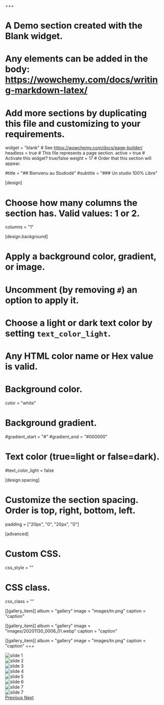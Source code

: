 +++
# A Demo section created with the Blank widget.
# Any elements can be added in the body: https://wowchemy.com/docs/writing-markdown-latex/
# Add more sections by duplicating this file and customizing to your requirements.

widget = "blank"  # See https://wowchemy.com/docs/page-builder/
headless = true  # This file represents a page section.
active = true  # Activate this widget? true/false
weight = 17  # Order that this section will appear.

#title = "## Bienvenu au Studiodé"
#subtitle = "### Un studio 100% Libre"

[design]
  # Choose how many columns the section has. Valid values: 1 or 2.
  columns = "1"

[design.background]
  # Apply a background color, gradient, or image.
  #   Uncomment (by removing `#`) an option to apply it.
  #   Choose a light or dark text color by setting `text_color_light`.
  #   Any HTML color name or Hex value is valid.

  # Background color.
  color = "white"
  
  # Background gradient.
  #gradient_start = "#"
  #gradient_end = "#000000"
  
  
  # Text color (true=light or false=dark).
  #text_color_light = false


[design.spacing]
  # Customize the section spacing. Order is top, right, bottom, left.
  padding = ["20px", "0", "20px", "0"]

[advanced]
 # Custom CSS. 
 css_style = ""
 
 # CSS class.
 css_class = ""
 
[[gallery_item]]
  album = "gallery"
  image = "images/tn.png"
  caption = "caption"

[[gallery_item]]
  album = "gallery"
  image = "images/20201130_0006_01.webp"
  caption = "caption"

[[gallery_item]]
  album = "gallery"
  image = "images/tn.png"
  caption = "caption"
+++
<div class="container-fluid">
    <div id="carouselExample" class="carousel slide" data-ride="carousel" data-interval="9000">
        <div class="carousel-inner row w-10 mxauto" role="listbox">
            <div class="carousel-item col-md-4 active">
                <img class="img-fluid mx-auto d-bloc" src="media/images/20201130_0006_01.webp" alt="slide 1">
            </div>
            <div class="carousel-item col-md-4">
                <img class="img-fluid mx-auto d-block" src="media/images/20201130_0006_01.webp" alt="slide 2">
            </div>
            <div class="carousel-item col-md-4">
                <img class="img-fluid mx-auto d-block" src="media/images/tn.png" alt="slide 3">
            </div>
            <div class="carousel-item col-md-4">
                <img class="img-fluid mx-auto d-block" src="media/images/20201130_0006_01.webp" alt="slide 4">
            </div>
            <div class="carousel-item col-md-4">
                <img class="img-fluid mx-auto d-block" src="media/images/20201130_0006_01.webp" alt="slide 5">
            </div>
            <div class="carousel-item col-md-4">
                <img class="img-fluid mx-auto d-block" src="media/images/20201130_0006_01.webp" alt="slide 6">
            </div>
            <div class="carousel-item col-md-4">
                <img class="img-fluid mx-auto d-block" src="media/images/20201130_0006_01.webp" alt="slide 7">
            </div>
            <div class="carousel-item col-md-4">
                <img class="img-fluid mx-auto d-block" src="media/images/20201130_0006_01.webp" alt="slide 7">
            </div>
        </div>
        <a class="carousel-control-prev" href="#carouselExample" role="button" data-slide="prev">
            <i class="fa fa-chevron-left fa-lg text-muted"></i>
            <span class="sr-only">Previous</span>
        </a>
        <a class="carousel-control-next text-faded" href="#carouselExample" role="button" data-slide="next">
            <i class="fa fa-chevron-right fa-lg text-muted"></i>
            <span class="sr-only">Next</span>
        </a>
    </div>
</div>
